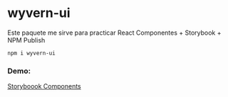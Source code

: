 # wyvern-ui

Este paquete me sirve para practicar React Componentes + Storybook + NPM Publish

```
npm i wyvern-ui
```
### Demo:
[Storyboook Components](https://luisvelica.github.io/storybook_componets_wyvern_ui/) 